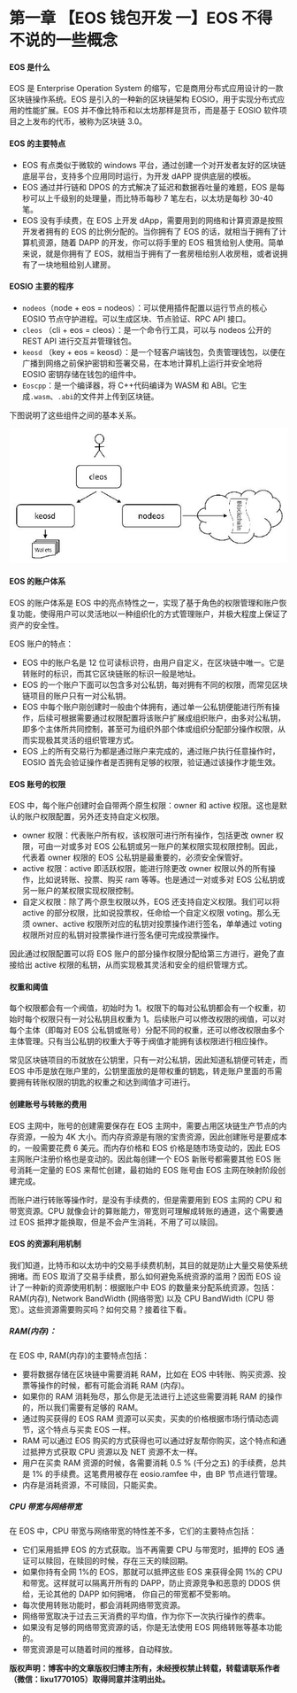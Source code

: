 # 第一章 【EOS 钱包开发 一】EOS 不得不说的一些概念

#### EOS 是什么

EOS 是 Enterprise Operation System 的缩写，它是商用分布式应用设计的一款区块链操作系统。EOS 是引入的一种新的区块链架构 EOSIO，用于实现分布式应用的性能扩展。EOS 并不像比特币和以太坊那样是货币，而是基于 EOSIO 软件项目之上发布的代币，被称为区块链 3.0。

#### EOS 的主要特点

*   EOS 有点类似于微软的 windows 平台，通过创建一个对开发者友好的区块链底层平台，支持多个应用同时运行，为开发 dAPP 提供底层的模板。
*   EOS 通过并行链和 DPOS 的方式解决了延迟和数据吞吐量的难题，EOS 是每秒可以上千级别的处理量，而比特币每秒 7 笔左右，以太坊是每秒 30-40 笔。
*   EOS 没有手续费，在 EOS 上开发 dApp，需要用到的网络和计算资源是按照开发者拥有的 EOS 的比例分配的。当你拥有了 EOS 的话，就相当于拥有了计算机资源，随着 DAPP 的开发，你可以将手里的 EOS 租赁给别人使用。简单来说，就是你拥有了 EOS，就相当于拥有了一套房租给别人收房租，或者说拥有了一块地租给别人建房。

#### EOSIO 主要的程序

*   `nodeos`（node + eos = nodeos）：可以使用插件配置以运行节点的核心 EOSIO 节点守护进程。可以生成区块、节点验证、RPC API 接口。
*   `cleos` （cli + eos = cleos）：是一个命令行工具，可以与 nodeos 公开的 REST API 进行交互并管理钱包。
*   `keosd` （key + eos = keosd）：是一个轻客户端钱包，负责管理钱包，以便在广播到网络之前保护密钥和签署交易，在本地计算机上运行并安全地将 EOSIO 密钥存储在钱包的组件中。
*   `Eoscpp`：是一个编译器，将 C++代码编译为 WASM 和 ABI。它生成`.wasm`、`.abi`的文件并上传到区块链。

下图说明了这些组件之间的基本关系。

![EOSIO 架构](img/8eac0a057d3d7747f527fa18e52ce8a1.jpg)

#### EOS 的账户体系

EOS 的账户体系是 EOS 中的亮点特性之一，实现了基于角色的权限管理和账户恢复功能，使得用户可以灵活地以一种组织化的方式管理账户，并极大程度上保证了资产的安全性。

EOS 账户的特点：

*   EOS 中的账户名是 12 位可读标识符，由用户自定义，在区块链中唯一。它是转账时的标识，而其它区块链账的标识一般是地址。
*   EOS 的一个账户下面可以包含多对公私钥，每对拥有不同的权限，而常见区块链项目的账户只有一对公私钥。
*   EOS 中每个账户刚创建时一般由个体拥有，通过单一公私钥便能进行所有操作，后续可根据需要通过权限配置将该账户扩展成组织账户，由多对公私钥，即多个主体所共同控制，甚至可为组织外部个体或组织分配部分操作权限，从而实现极其灵活的组织管理方式。
*   EOS 上的所有交易行为都是通过账户来完成的，通过账户执行任意操作时，EOSIO 首先会验证操作者是否拥有足够的权限，验证通过该操作才能生效。

#### EOS 账号的权限

EOS 中，每个账户创建时会自带两个原生权限：owner 和 active 权限。这也是默认的账户权限配置，另外还支持自定义权限。

*   owner 权限：代表账户所有权，该权限可进行所有操作，包括更改 owner 权限，可由一对或多对 EOS 公私钥或另一账户的某权限实现权限控制。因此，代表着 owner 权限的 EOS 公私钥是最重要的，必须安全保管好。
*   active 权限：active 即活跃权限，能进行除更改 owner 权限以外的所有操作，比如说转账、投票、购买 ram 等等。也是通过一对或多对 EOS 公私钥或另一账户的某权限实现权限控制。
*   自定义权限：除了两个原生权限以外，EOS 还支持自定义权限。我们可以将 active 的部分权限，比如说投票权，任命给一个自定义权限 voting。那么无须 owner、active 权限所对应的私钥对投票操作进行签名，单单通过 voting 权限所对应的私钥对投票操作进行签名便可完成投票操作。

因此通过权限配置可以将 EOS 账户的部分操作权限分配给第三方进行，避免了直接给出 active 权限的私钥，从而实现极其灵活和安全的组织管理方式。

#### 权重和阈值

每个权限都会有一个阀值，初始时为 1。权限下的每对公私钥都会有一个权重，初始时每个权限只有一对公私钥且权重为 1。后续账户可以修改权限的阀值，可以对每个主体（即每对 EOS 公私钥或账号）分配不同的权重，还可以修改权限由多个主体管理。只有当公私钥的权重大于等于阀值才能拥有该权限进行相应操作。

常见区块链项目的币就放在公钥里，只有一对公私钥，因此知道私钥便可转走，而 EOS 中币是放在账户里的，公钥里面放的是带权重的钥匙，转走账户里面的币需要拥有转账权限的钥匙的权重之和达到阈值才可进行。

#### 创建账号与转账的费用

EOS 主网中，账号的创建需要保存在 EOS 主网中，需要占用区块链生产节点的内存资源，一般为 4K 大小。而内存资源是有限的宝贵资源，因此创建账号是要成本的，一般需要花费 6 美元。而内存价格和 EOS 价格是随市场变动的，因此 EOS 主网账户注册价格也是变动的。因此每创建一个 EOS 新账号都需要其他 EOS 账号消耗一定量的 EOS 来帮忙创建，最初始的 EOS 账号由 EOS 主网在映射阶段创建完成。

而账户进行转账等操作时，是没有手续费的，但是需要用到 EOS 主网的 CPU 和带宽资源。CPU 就像会计的算账能力，带宽则可理解成转账的通道，这个需要通过 EOS 抵押才能换取，但是不会产生消耗，不用了可以赎回。

#### EOS 的资源利用机制

我们知道，比特币和以太坊中的交易手续费机制，其目的就是防止大量交易使系统拥堵。而 EOS 取消了交易手续费，那么如何避免系统资源的滥用？因而 EOS 设计了一种新的资源使用机制：根据账户中 EOS 的数量来分配系统资源，包括：RAM(内存), Network BandWidth (网络带宽) 以及 CPU BandWidth (CPU 带宽）。这些资源需要购买吗？如何交易？接着往下看。

##### RAM(内存)：

在 EOS 中, RAM(内存)的主要特点包括：

*   要将数据存储在区块链中需要消耗 RAM，比如在 EOS 中转账、购买资源、投票等操作的时候，都有可能会消耗 RAM (内存)。
*   如果你的 RAM 消耗殆尽，那么你是无法进行上述这些需要消耗 RAM 的操作的，所以我们需要有足够的 RAM。
*   通过购买获得的 EOS RAM 资源可以买卖，买卖的价格根据市场行情动态调节，这个特点与买卖 EOS 一样。
*   RAM 可以通过 EOS 购买的方式获得也可以通过好友帮你购买，这个特点和通过抵押方式获取 CPU 资源以及 NET 资源不太一样。
*   用户在买卖 RAM 资源的时候，各需要消耗 0.5 % (千分之五) 的手续费，总共是 1% 的手续费。这笔费用被存在 eosio.ramfee 中，由 BP 节点进行管理。
*   内存是消耗资源，不可赎回，只能买卖。

##### CPU 带宽与网络带宽

在 EOS 中，CPU 带宽与网络带宽的特性差不多，它们的主要特点包括：

*   它们采用抵押 EOS 的方式获取。当不再需要 CPU 与带宽时，抵押的 EOS 通证可以赎回，在赎回的时候，存在三天的赎回期。
*   如果你持有全网 1%的 EOS，那就可以抵押这些 EOS 来获得全网 1%的 CPU 和带宽。这样就可以隔离开所有的 DAPP，防止资源竞争和恶意的 DDOS 供给，无论其他的 DAPP 如何拥堵， 你自己的带宽都不受影响。
*   每次使用转账功能时，都会消耗网络带宽资源。
*   网络带宽取决于过去三天消费的平均值，作为你下一次执行操作的费率。
*   如果没有足够的网络带宽资源的话，你是无法使用 EOS 网络转账等基本功能的。
*   带宽资源是可以随着时间的推移，自动释放。

**版权声明：博客中的文章版权归博主所有，未经授权禁止转载，转载请联系作者（微信：lixu1770105）取得同意并注明出处。**